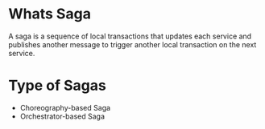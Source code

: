 # Whats Saga
A saga is a sequence of local transactions that updates each service and publishes another message to trigger another local transaction on the next service.

# Type of Sagas

* Choreography-based Saga
* Orchestrator-based Saga
